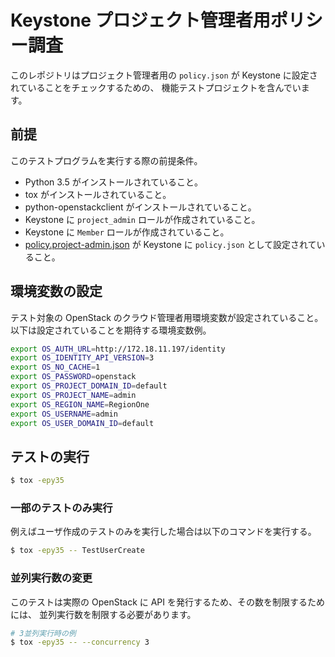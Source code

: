# Keystone プロジェクト管理者用ポリシー調査

このレポジトリはプロジェクト管理者用の `policy.json` が Keystone に設定されていることをチェックするための、
機能テストプロジェクトを含んでいます。

## 前提

このテストプログラムを実行する際の前提条件。

-   Python 3.5 がインストールされていること。
-   tox がインストールされていること。
-   python-openstackclient がインストールされていること。
-   Keystone に `project_admin` ロールが作成されていること。
-   Keystone に `Member` ロールが作成されていること。
-   [policy.project-admin.json](policy.project-admin.json) が Keystone に `policy.json` として設定されていること。

## 環境変数の設定

テスト対象の OpenStack のクラウド管理者用環境変数が設定されていること。
以下は設定されていることを期待する環境変数例。

```bash
export OS_AUTH_URL=http://172.18.11.197/identity
export OS_IDENTITY_API_VERSION=3
export OS_NO_CACHE=1
export OS_PASSWORD=openstack
export OS_PROJECT_DOMAIN_ID=default
export OS_PROJECT_NAME=admin
export OS_REGION_NAME=RegionOne
export OS_USERNAME=admin
export OS_USER_DOMAIN_ID=default
```

## テストの実行

```bash
$ tox -epy35
```

### 一部のテストのみ実行

例えばユーザ作成のテストのみを実行した場合は以下のコマンドを実行する。

```bash
$ tox -epy35 -- TestUserCreate
```

### 並列実行数の変更

このテストは実際の OpenStack に API を発行するため、その数を制限するためには、
並列実行数を制限する必要があります。

```bash
# 3並列実行時の例
$ tox -epy35 -- --concurrency 3
```
